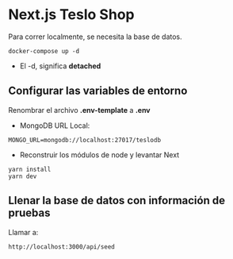 # Next.js Teslo Shop
Para correr localmente, se necesita la base de datos.

```
docker-compose up -d
```

* El -d, significa __detached__


## Configurar las variables de entorno
Renombrar el archivo __.env-template__ a __.env__
* MongoDB URL Local:
```
MONGO_URL=mongodb://localhost:27017/teslodb
```

* Reconstruir los módulos de node y levantar Next

```
yarn install
yarn dev
```


## Llenar la base de datos con información de pruebas

Llamar a:

```
http://localhost:3000/api/seed
```


